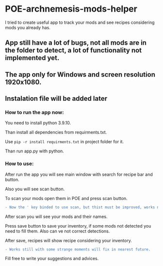 # POE-archnemesis-mods-helper
I tried to create useful app to track your mods and see recipes considering mods you already has.

## App still have a lot of bugs, not all mods are in the folder to detect, a lot of functionality not implemented yet.
## The app only for Windows and screen resolution 1920x1080.

## Instalation file will be added later

### How to run the app now:
You need to install python 3.9.10.


Than install all dependencies from requirments.txt.


Use `pip -r install requirments.txt` in project folder for it.


Than run app.py with python.

### How to use:
After run the app you will see main window with search for recipe bar and button.

Also you will see scan button.

To scan your mods open them in POE and press scan button.

```diff
- Now the ' key binded to use scan, but thist must be improved, works not stable
```

After scan you will see your mods and their names.

Press save button to save your inventory, if some mods not detected you need to fill them. Also can ve not correct detections.

After save, recipes will show recipe considering your inventory. 

```diff
- Works still with some strange moments will fix in nearest future.
```

Fill free to write your suggestions and advices.
